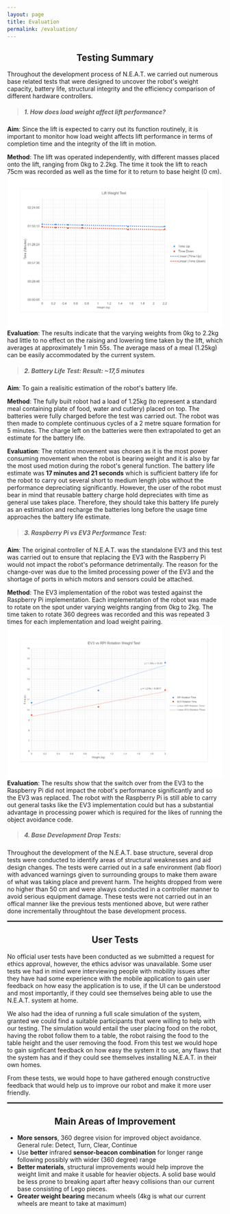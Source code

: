 ```yaml
---
layout: page
title: Evaluation
permalink: /evaluation/
---
```

<style>.tab { text-indent: 40px; }</style>
<center><h2>Testing Summary</h2></center>
  Throughout the development process of N.E.A.T. we carried out numerous base related tests that were designed to uncover the robot's weight capacity, battery life, structural integrity and the efficiency comparison of different hardware controllers.
  
> ##### 1. How does load weight affect lift performance?

  **Aim**: Since the lift is expected to carry out its function routinely, it is important to monitor how load weight affects lift performance in terms of completion time and the integrity of the lift in motion.
  
  **Method**: The lift was operated independently, with different masses placed onto the lift, ranging from 0kg to 2.2kg. The time it took the lift to reach 75cm was recorded as well as the time for it to return to base height (0 cm).
  ![Lift Weight Test](/images/lift_test.png)
  **Evaluation**: The results indicate that the varying weights from 0kg to 2.2kg had little to no effect on the raising and lowering time taken by the lift, which averages at approximately 1 min 55s. The average mass of a meal (1.25kg) can be easily accommodated by the current system.
  
> ##### 2. Battery Life Test:  Result: ~17,5 minutes
  
  **Aim**: To gain a realisitic estimation of the robot's battery life.
  
  **Method**: The fully built robot had a load of 1.25kg (to represent a standard meal containing plate of food, water and cutlery) placed on top. The batteries were fully charged before the test was carried out. The robot was then made to complete continuous cycles of a 2 metre square formation for 5 minutes. The charge left on the batteries were then extrapolated to get an estimate for the battery life.
  
  **Evaluation**: The rotation movement was chosen as it is the most power consuming movement when the robot is bearing weight and it is also by far the most used motion during the robot's general function. The battery life estimate was **17 minutes and 21 seconds** which is sufficient battery life for the robot to carry out several short to medium length jobs without the performance depreciating significantly. 
  However, the user of the robot must bear in mind that reusable battery charge hold depreciates with time as general use takes place. Therefore, they should take this battery life purely as an estimation and recharge the batteries long before the usage time approaches the battery life estimate. 
  
> ##### 3. Raspberry Pi vs EV3 Performance Test:
  
  **Aim**: The original controller of N.E.A.T. was the standalone EV3 and this test was carried out to ensure that replacing the EV3 with the Raspberry Pi would not impact the robot's peformance detrimentally. The reason for the change-over was due to the limited processing power of the EV3 and the shortage of ports in which motors and sensors could be attached.
  
  **Method**: The EV3 implementation of the robot was tested against the Raspberry Pi implementation. Each implementation of the robot was made to rotate on the spot under varying weights ranging from 0kg to 2kg. The time taken to rotate 360 degrees was recorded and this was repeated 3 times for each implementation and load weight pairing.
  ![RPI vs EV3 Test](/images/ev3_rpi_test.png)
  **Evaluation**: The results show that the switch over from the EV3 to the Raspberry Pi did not impact the robot's performance significantly and so the EV3 was replaced. The robot with the Raspberry Pi is still able to carry out general tasks like the EV3 implementation could but has a substantial advantage in processing power which is required for the likes of running the object avoidance code.
  
> ##### 4. Base Development Drop Tests:
  
  Throughout the development of the N.E.A.T. base structure, several drop tests were conducted to identify areas of structural weaknesses and aid design changes. The tests were carried out in a safe environment (lab floor) with advanced warnings given to surrounding groups to make them aware of what was taking place and prevent harm. The heights dropped from were no higher than 50 cm and were always conducted in a controller manner to avoid serious equipment damage. These tests were not carried out in an offical manner like the previous tests mentioned above, but were rather done incrementally throughtout the base development process.

<hr style="height:3px;border:none;color:#333;background-color:#333;">
<center><h2>User Tests</h2></center>
  No official user tests have been conducted as we submitted a request for ethics approval, however, the ethics advisor was unavailable. Some user tests we had in mind were interviewing people with mobility issues after they have had some experience with the mobile application to gain user feedback on how easy the application is to use, if the UI can be understood and most importantly, if they could see themselves being able to use the N.E.A.T. system at home. 
  
  We also had the idea of running a full scale simulation of the system, granted we could find a suitable participants that were willing to help with our testing. The simulation would entail the user placing food on the robot, having the robot follow them to a table, the robot raising the food to the table height and the user removing the food. From this test we would hope to gain signficant feedback on how easy the system it to use, any flaws that the system has and if they could see themselves installing N.E.A.T. in their own homes.
  
  From these tests, we would hope to have gathered enough constructive feedback that would help us to improve our robot and make it more user friendly.

<hr style="height:3px;border:none;color:#333;background-color:#333;">
<center><h2>Main Areas of Improvement</h2></center>

  * **More sensors**, 360 degree vision for improved object avoidance. General rule: Detect, Turn, Clear, Continue
  * Use **better** infrared **sensor-beacon combination** for longer range following possibly with wider (360 degree) range
  * **Better materials**, structural improvements would help improve the weight limit and make it usable for heavier objects. A solid base would be less prone to breaking apart after heavy collisions than our current base consisting of Lego pieces. 
  * **Greater weight bearing** mecanum wheels (4kg is what our current wheels are meant to take at maximum)
  
